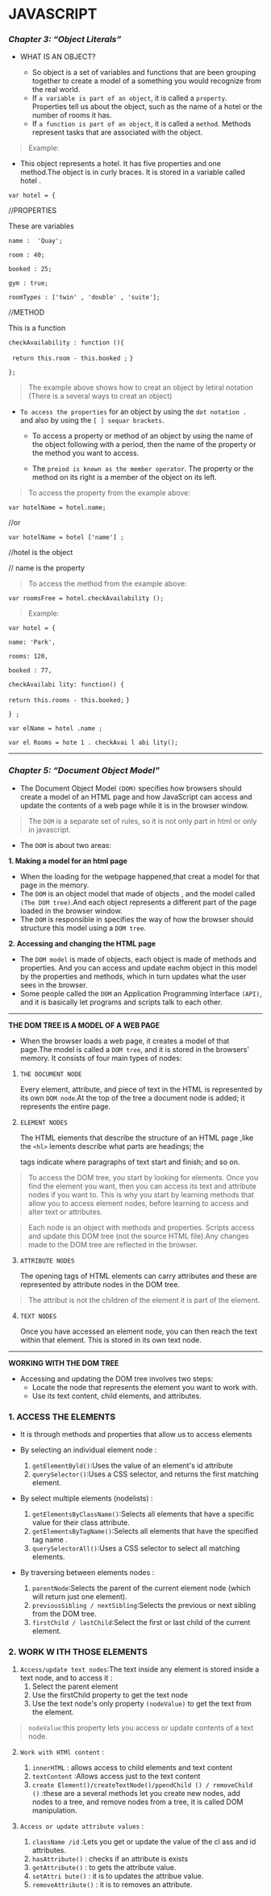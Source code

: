 # **JAVASCRIPT**

### ***Chapter 3: “Object Literals”***

- WHAT IS AN OBJECT? 

  - So object is a set of variables and functions that are been grouping together to create a model of a something you would recognize from the real world. 
  - If `a variable is part of an object`, it is called a `property`. Properties tell us about the object, such as the name of a hotel or the number of rooms it has.
  - If `a function is part of an object`, it is called a `method`. Methods represent tasks that are associated with the object. 

>Example:
- This object represents a hotel. It has five properties and one method.The object is in curly braces. It is stored in a variable called hotel .

`var hotel = {`

//PROPERTIES

 These are variables

`name :  'Quay';`

`room : 40;`

`booked : 25; `

`gym : true;`

`roomTypes : ['twin' , 'double' , 'suite'];`

//METHOD

This is a function 

`checkAvailability : function (){`

 ` return this.room - this.booked ;` 
  `}`

`};`

>The example above shows how to creat an object by letiral notation (There is a several ways to creat an object)

- `To access the properties` for an object by using the `dot notation . ` and also by using the `[ ] sequar brackets`.

  - To access a property or method of an object by using the name of the object following with a period, then the name of the property or the method you want to access.

  - The `preiod is known as the member operator`. The property or the method on its right is a member of the object on its left. 

>To access the property from the example above:

`var hotelName = hotel.name;`

//or

`var hotelName = hotel ['name'] ;`

//hotel is the object

// name is the property


>To access the method from the example above:

`var roomsFree = hotel.checkAvailability ();`

>Example:

`var hotel = {`

`name: 'Park',`

`rooms: 120,`

`booked : 77,`

`checkAvailabi lity: function() {`

`return this.rooms - this.booked;`
`}`

`} ;` 

`var elName = hotel .name ;` 

`var el Rooms = hote 1 . checkAvai l abi lity();` 

-------------------------------------------------------

### ***Chapter 5: “Document Object Model”***

- The Document Object Model `(DOM)` specifies how browsers should create a model of an HTML page and how JavaScript can access and update the contents of a web page while it is in the browser window. 

>The `DOM`  is a separate set of rules, so it is not only part in html or only in javascript.

- The `DOM` is about two areas:

**1. Making a model for an html page**

- When the loading for the webpage happened,that creat a model for that page in the memory.
- The `DOM` is an object model that made of objects , and the model called `(The DOM tree)`.And each object represents a different part of the page loaded in the browser window. 
- The `DOM` is responsible in specifies the way of how the browser should structure this model using a `DOM tree`.

**2. Accessing and changing the HTML page**

- The `DOM model` is made of objects, each object is made of methods and properties. And you can access and update eachm object in this model by the properties and methods, which in turn updates what the user sees in the browser. 
- Some people called the `DOM` an Application Programming Interface `(API)`, and it is basically let programs and scripts talk to each other. 

------------------------------------------------

**THE DOM TREE IS A MODEL OF A WEB PAGE**

 -  When the browser loads a web page, it creates a model of that page.The model is called a `DOM tree`, and it is stored in the browsers' memory. It consists of four main types of nodes:

1. `THE DOCUMENT NODE`

     Every element, attribute, and piece of text in the HTML is represented by its own `DOM node`.At the top of the tree a document node is added; it represents the entire page.

2. `ELEMENT NODES `

   The HTML elements that describe the structure of an HTML page ,like the `<hl>` lements describe what parts are headings; the <p> tags indicate where paragraphs of text start and finish; and so on.

>To access the DOM tree, you start by looking for elements. Once you find the element you want, then you can access its text and attribute nodes if you want to. This is why you start by learning methods that allow you to access element nodes, before learning to access and alter text or attributes.

>Each node is an object with methods and properties. Scripts access and update this DOM tree (not the source HTML file).Any changes made to the DOM tree are reflected in the browser. 

3. `ATTRIBUTE NODES`

   The opening tags of HTML elements can carry attributes and these are represented by attribute nodes in the DOM tree. 

>The attribut is not the children of the element it is part of the element.

4. `TEXT NODES`

   Once you have accessed an element node, you can then reach the text within that element. This is stored in its own text node. 
   

-----------------------------------------------------

**WORKING WITH THE DOM TREE**

- Accessing and updating the DOM tree involves two steps:
   - Locate the node that represents the element you want to work with.
   - Use its text content, child elements, and attributes. 

### 1. ACCESS THE ELEMENTS
- It is through methods and properties that allow us to access elements

- By selecting an individual element node :
  1. `getElementByld()`:Uses the value of an element's id attribute
  2. `querySelector()`:Uses a CSS selector, and returns the first matching element.
  
- By select multiple elements (nodelists) :
  1. `getElementsByClassName()`:Selects all elements that have a specific value for their class attribute. 
  2. `getElementsByTagName()`:Selects all elements that have the
specified tag name .
  3. `querySelectorAll()`:Uses a CSS selector to select all matching elements. 

- By traversing between elements nodes :
  1. `parentNode`:Selects the parent of the current element node (which will return just one element). 
  2. `previousSibling / nextSibling`:Selects the previous or next
sibling from the DOM tree. 
   3. `firstChild / lastChild`:Select the first or last child of the
current element. 

### 2. WORK W ITH THOSE ELEMENTS 

1. `Access/update text nodes`:The text inside any element is stored inside a text node, and to access it :
    1. Select the parent element
    2. Use the firstChild property to get the text node
    3. Use the text node's only property `(nodeValue)` to get the text from the element.

>`nodeValue`:this property lets you access or update contents of a text node. 

2. `Work with HTMl content` :
   1. `innerHTML` : allows access to child elements and text content
   2. `textContent` :Allows access just to the text content
   3. `create Element()/createTextNode()/ppendChild () / removeChild ()` :these are a several methods let you create new nodes, add nodes to a tree, and remove nodes from a tree, it is called DOM manipulation. 

3. `Access or update attribute values` :
   1. `className /id` :Lets you get or update the value of the cl ass and id attributes. 
   2. `hasAttribute()` : checks if an attribute is exists
   3. `getAttribute()` : to gets the attribute value. 
   4. `setAttri bute()` : it is to updates the attribue value. 
   5. `removeAttribute()` : it is to removes an attribute. 

   








 







   


 




 
 






 